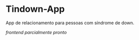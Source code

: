 # Tindown-App
App de relacionamento para pessoas com síndrome de down.

_frontend parcialmente pronto_
